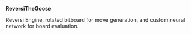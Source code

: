 **ReversiTheGoose**  

Reversi Engine, rotated bitboard for move generation, and custom neural network for board evaluation.
